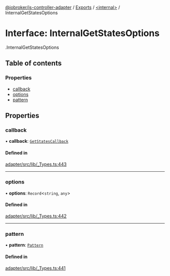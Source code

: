 [@iobroker/js-controller-adapter](../README.md) / [Exports](../modules.md) / [<internal\>](../modules/internal_.md) / InternalGetStatesOptions

# Interface: InternalGetStatesOptions

[<internal>](../modules/internal_.md).InternalGetStatesOptions

## Table of contents

### Properties

- [callback](internal_.InternalGetStatesOptions.md#callback)
- [options](internal_.InternalGetStatesOptions.md#options)
- [pattern](internal_.InternalGetStatesOptions.md#pattern)

## Properties

### callback

• **callback**: [`GetStatesCallback`](../modules/internal_.md#getstatescallback)

#### Defined in

[adapter/src/lib/_Types.ts:443](https://github.com/ioBroker/ioBroker.js-controller/blob/9ced50d9/packages/adapter/src/lib/_Types.ts#L443)

___

### options

• **options**: `Record`<`string`, `any`\>

#### Defined in

[adapter/src/lib/_Types.ts:442](https://github.com/ioBroker/ioBroker.js-controller/blob/9ced50d9/packages/adapter/src/lib/_Types.ts#L442)

___

### pattern

• **pattern**: [`Pattern`](../modules/internal_.md#pattern)

#### Defined in

[adapter/src/lib/_Types.ts:441](https://github.com/ioBroker/ioBroker.js-controller/blob/9ced50d9/packages/adapter/src/lib/_Types.ts#L441)
